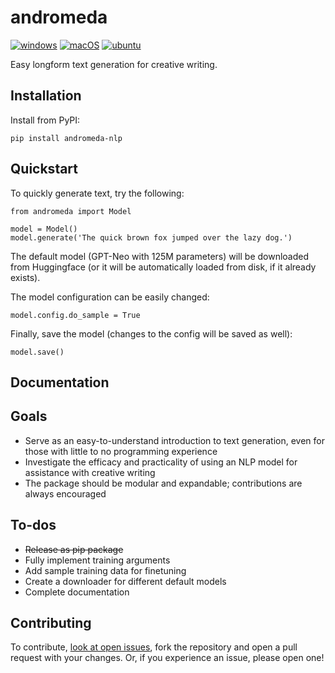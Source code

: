 # andromeda

[![windows](https://github.com/mchaney-dev/andromeda/actions/workflows/windows_release.yml/badge.svg?branch=development&event=workflow_dispatch)](https://github.com/mchaney-dev/andromeda/actions/workflows/windows_release.yml) [![macOS](https://github.com/mchaney-dev/andromeda/actions/workflows/macos_release.yml/badge.svg?event=workflow_dispatch)](https://github.com/mchaney-dev/andromeda/actions/workflows/macos_release.yml) [![ubuntu](https://github.com/mchaney-dev/andromeda/actions/workflows/ubuntu_release.yml/badge.svg?event=workflow_dispatch)](https://github.com/mchaney-dev/andromeda/actions/workflows/ubuntu_release.yml)

Easy longform text generation for creative writing.

## Installation
Install from PyPI:
```
pip install andromeda-nlp
```

## Quickstart
To quickly generate text, try the following:
```
from andromeda import Model

model = Model()
model.generate('The quick brown fox jumped over the lazy dog.')
```
The default model (GPT-Neo with 125M parameters) will be downloaded from Huggingface (or it will be automatically loaded from disk, if it already exists).

The model configuration can be easily changed:
```
model.config.do_sample = True
```
Finally, save the model (changes to the config will be saved as well):
```
model.save()
```


## Documentation

## Goals
- Serve as an easy-to-understand introduction to text generation, even for those with little to no programming experience
- Investigate the efficacy and practicality of using an NLP model for assistance with creative writing
- The package should be modular and expandable; contributions are always encouraged

## To-dos
- ~~Release as pip package~~
- Fully implement training arguments
- Add sample training data for finetuning
- Create a downloader for different default models
- Complete documentation

## Contributing
To contribute, [look at open issues](https://github.com/mchaney-dev/andromeda/issues), fork the repository and open a pull request with your changes. Or, if you experience an issue, please open one!

